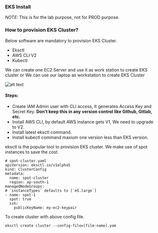 ### EKS Install

*NOTE:* This is for the lab purpose, not for PROD purpose.

### How to provision EKS Cluster?

Below software are mandatory to provision EKS Cluster.

* Eksctl
* AWS CLI V2
* Kubectl

We can create one EC2 Server and use it as work station to create EKS cluster
                                            or
We can use our laptop as workstation to create EKS Cluster

![alt text](ec2-eks.png)

#### Steps:

* Create IAM Admin user with CLI access, It generates Access Key and Secret Key.
**Don't keep this in any version control like Github, Gitlab, etc.**
* Install AWS CLI, by default AWS instance gets V1, We need to upgrade to V2.
* Install latest eksctl command.
* Install kubectl command maxium one version less than EKS version.

eksctl is the popular tool to provision EKS cluster. We make use of spot instances to save the cost.

```
# spot-cluster.yaml
apiVersion: eksctl.io/v1alpha5
kind: ClusterConfig
metadata:
  name: spot-cluster
  region: ap-south-1
managedNodeGroups:
# `instanceTypes` defaults to [`m5.large`]
- name: spot-1
  spot: true
  ssh:
    publicKeyName: my-ec2-keypair
```
To create cluster with above config file.
```
eksctl create cluster --config-file=[file-name].yam